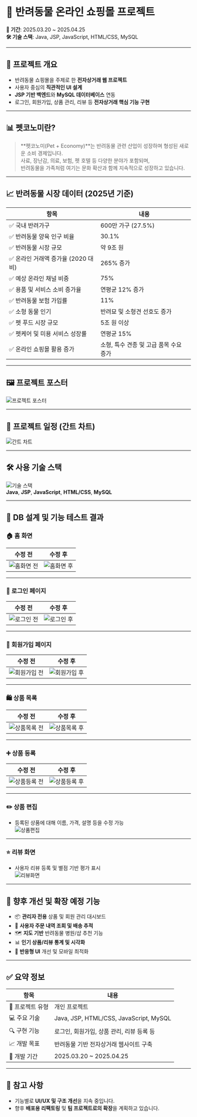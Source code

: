 # 🐾 반려동물 온라인 쇼핑몰 프로젝트

**📅 기간**: 2025.03.20 ~ 2025.04.25  
**🛠️ 기술 스택**: Java, JSP, JavaScript, HTML/CSS, MySQL  

---

## 📌 프로젝트 개요

- 반려동물 쇼핑몰을 주제로 한 **전자상거래 웹 프로젝트**
- 사용자 중심의 **직관적인 UI 설계**
- **JSP 기반 백엔드**와 **MySQL 데이터베이스** 연동
- 로그인, 회원가입, 상품 관리, 리뷰 등 **전자상거래 핵심 기능 구현**

---

## 📊 펫코노미란?

> **펫코노미(Pet + Economy)**는 반려동물 관련 산업이 성장하며 형성된 새로운 소비 경제입니다.  
> 사료, 장난감, 의료, 보험, 펫 호텔 등 다양한 분야가 포함되며,  
> 반려동물을 가족처럼 여기는 문화 확산과 함께 지속적으로 성장하고 있습니다.

---

## 📈 반려동물 시장 데이터 (2025년 기준)

| 항목 | 내용 |
|------|------|
| ✅ 국내 반려가구 | 600만 가구 (27.5%) |
| ✅ 반려동물 양육 인구 비율 | 30.1% |
| ✅ 반려동물 시장 규모 | 약 9조 원 |
| ✅ 온라인 거래액 증가율 (2020 대비) | 265% 증가 |
| ✅ 예상 온라인 채널 비중 | 75% |
| ✅ 용품 및 서비스 소비 증가율 | 연평균 12% 증가 |
| ✅ 반려동물 보험 가입률 | 11% |
| ✅ 소형 동물 인기 | 반려묘 및 소형견 선호도 증가 |
| ✅ 펫 푸드 시장 규모 | 5조 원 이상 |
| ✅ 펫케어 및 미용 서비스 성장률 | 연평균 15% |
| ✅ 온라인 쇼핑몰 활용 증가 | 소형, 특수 견종 및 고급 품목 수요 증가 |

---

## 🖼️ 프로젝트 포스터

![프로젝트 포스터](./반려동물%20쇼핑몰%20포스터.jpg)

---

## 📅 프로젝트 일정 (간트 차트)

![간트 차트](./개인프로젝트(PetShop)-001.png)

---

## 🛠️ 사용 기술 스택

![기술 스택](./java.jpg)  
**Java**, **JSP**, **JavaScript**, **HTML/CSS**, **MySQL**

---

## 🧪 DB 설계 및 기능 테스트 결과

### 🏠 홈 화면
| 수정 전 | 수정 후 |
|---------|---------|
| ![홈화면 전](./홈화면(전).jpg) | ![홈화면 후](./홈화면.jpg) |

---

### 🔐 로그인 페이지
| 수정 전 | 수정 후 |
|---------|---------|
| ![로그인 전](./로그인페이지(전).jpg) | ![로그인 후](./로그인.jpg) |

---

### 📝 회원가입 페이지
| 수정 전 | 수정 후 |
|---------|---------|
| ![회원가입 전](./회원가입(전).jpg) | ![회원가입 후](./회원가입.jpg) |

---

### 🛍️ 상품 목록
| 수정 전 | 수정 후 |
|---------|---------|
| ![상품목록 전](./상품목록(전).jpg) | ![상품목록 후](./상품목록.jpg) |

---

### ➕ 상품 등록
| 수정 전 | 수정 후 |
|---------|---------|
| ![상품등록 전](./상품등록(전).jpg) | ![상품등록 후](./상품등록.jpg) |

---

### ✏️ 상품 편집

- 등록된 상품에 대해 이름, 가격, 설명 등을 수정 가능  
![상품편집](./상품편집.jpg)

---

### ⭐ 리뷰 화면

- 사용자 리뷰 등록 및 별점 기반 평가 표시  
![리뷰화면](./리뷰화면.jpg)

---

## 🔄 향후 개선 및 확장 예정 기능

- 📦 **관리자 전용** 상품 및 회원 관리 대시보드
- 🧾 **사용자 주문 내역 조회 및 배송 추적**
- 🗺️ **지도 기반** 반려동물 병원/샵 추천 기능
- 📊 **인기 상품/리뷰 통계 및 시각화**
- 📱 **반응형 UI** 개선 및 모바일 최적화

---

## ✅ 요약 정보

| 항목 | 내용 |
|------|------|
| 🧩 프로젝트 유형 | 개인 프로젝트 |
| 💻 주요 기술 | Java, JSP, HTML/CSS, JavaScript, MySQL |
| 🔍 구현 기능 | 로그인, 회원가입, 상품 관리, 리뷰 등록 등 |
| 📈 개발 목표 | 반려동물 기반 전자상거래 웹사이트 구축 |
| 📆 개발 기간 | 2025.03.20 ~ 2025.04.25 |

---

## 📌 참고 사항

- 기능별로 **UI/UX 및 구조 개선**을 지속 중입니다.
- 향후 **배포용 리팩토링** 및 **팀 프로젝트로의 확장**을 계획하고 있습니다.
